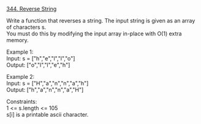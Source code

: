 [344. Reverse String](https://leetcode.com/problems/reverse-string/)




Write a function that reverses a string. The input string is given as an array of characters s.     
You must do this by modifying the input array in-place with O(1) extra memory.       

Example 1:      
Input: s = ["h","e","l","l","o"]     
Output: ["o","l","l","e","h"]    

Example 2:     
Input: s = ["H","a","n","n","a","h"]     
Output: ["h","a","n","n","a","H"]     

Constraints:      
1 <= s.length <= 105     
s[i] is a printable ascii character.     
